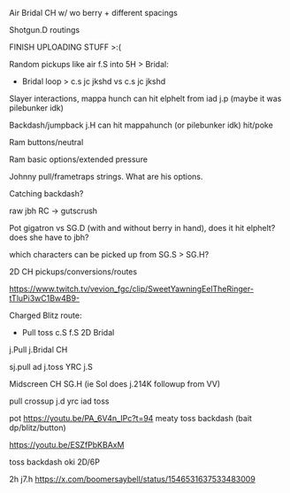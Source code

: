 

Air Bridal CH w/ wo berry + different spacings

Shotgun.D routings

FINISH UPLOADING STUFF >:(





Random  pickups like air f.S into 5H > Bridal:

- Bridal loop > c.s jc jkshd vs c.s jc jkshd


Slayer interactions, mappa hunch can hit elphelt from iad j.p (maybe it was pilebunker idk)

Backdash/jumpback j.H can hit mappahunch (or pilebunker idk) hit/poke


Ram buttons/neutral

Ram basic options/extended pressure



Johnny pull/frametraps strings. What are his options.

Catching backdash?


raw jbh RC -> gutscrush

Pot gigatron vs SG.D  (with and without berry in hand), does it hit elphelt? does she have to jbh?



which characters can be picked up from SG.S > SG.H?


2D CH pickups/conversions/routes

https://www.twitch.tv/vevion_fgc/clip/SweetYawningEelTheRinger-tTluPi3wC1Bw4B9-

Charged Blitz route:

- Pull toss c.S f.S 2D Bridal


j.Pull j.Bridal CH


sj.pull ad j.toss YRC j.S



Midscreen CH SG.H (ie Sol does j.214K followup from VV)

pull crossup j.d yrc iad toss


pot https://youtu.be/PA_6V4n_IPc?t=94
meaty toss backdash (bait dp/blitz/button)

https://youtu.be/ESZfPbKBAxM

toss backdash oki 2D/6P

2h j7.h  https://x.com/boomersaybell/status/1546531637533483009